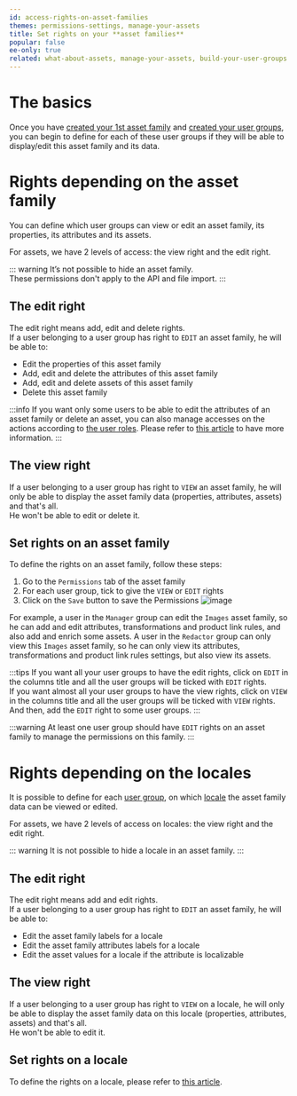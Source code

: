 ```yaml
---
id: access-rights-on-asset-families
themes: permissions-settings, manage-your-assets
title: Set rights on your **asset families**
popular: false
ee-only: true
related: what-about-assets, manage-your-assets, build-your-user-groups
---
```


# The basics

Once you have [created your 1st asset family](manage-asset-families.html) and [created your user groups](build-your-user-groups.html), you can begin to define for each of these user groups if they will be able to display/edit this asset family and its data.

# Rights depending on the asset family

You can define which user groups can view or edit an asset family, its properties, its attributes and its assets.

For assets, we have 2 levels of access: the view right and the edit right.

::: warning
It’s not possible to hide an asset family.    
These permissions don't apply to the API and file import.
:::

## The edit right
The edit right means add, edit and delete rights.  
If a user belonging to a user group has right to `EDIT` an asset family, he will be able to:
*   Edit the properties of this asset family
*   Add, edit and delete the attributes of this asset family
*   Add, edit and delete assets of this asset family
*   Delete this asset family

:::info
If you want only some users to be able to edit the attributes of an asset family or delete an asset, you can also manage accesses on the actions according to [the user roles](build-your-user-roles.html). Please refer to [this article](manage-the-interface-and-actions-accesses.html#rights-on-assets-ee-only) to have more information.
:::

## The view right
If a user belonging to a user group has right to `VIEW` an asset family, he will only be able to display the asset family data (properties, attributes, assets) and that's all.  
He won't be able to edit or delete it.

## Set rights on an asset family
To define the rights on an asset family, follow these steps:
1.  Go to the `Permissions` tab of the asset family
1.  For each user group, tick to give the `VIEW` or `EDIT` rights
1.  Click on the `Save` button to save the Permissions
![image](../img/Assets_FamilyPermissions.png)

For example, a user in the `Manager` group can edit the `Images` asset family, so he can add and edit attributes, transformations and product link rules, and also add and enrich some assets.
A user in the `Redactor` group can only view this `Images` asset family, so he can only view its attributes, transformations and product link rules settings, but also view its assets.

:::tips
If you want all your user groups to have the edit rights, click on `EDIT` in the columns title and all the user groups will be ticked with `EDIT` rights.  
If you want almost all your user groups to have the view rights, click on `VIEW` in the columns title and all the user groups will be ticked with `VIEW` rights. And then, add the `EDIT` right to some user groups.
:::

:::warning
At least one user group should have `EDIT` rights on an asset family to manage the permissions on this family.
:::

# Rights depending on the locales
It is possible to define for each [user group](what-is-a-user-group.html), on which [locale](what-is-a-locale.html) the asset family data can be viewed or edited.

For assets, we have 2 levels of access on locales: the view right and the edit right.

::: warning
It is not possible to hide a locale in an asset family.
:::

## The edit right
The edit right means add and edit rights.  
If a user belonging to a user group has right to `EDIT` an asset family, he will be able to:
*   Edit the asset family labels for a locale
*   Edit the asset family attributes labels for a locale
*   Edit the asset values for a locale if the attribute is localizable

## The view right
If a user belonging to a user group has right to `VIEW` on a locale, he will only be able to display the asset family data on this locale (properties, attributes, assets) and that's all.  
He won't be able to edit it.

## Set rights on a locale
To define the rights on a locale, please refer to [this article](access-rights-on-products.html#set-rights-to-user-groups).
